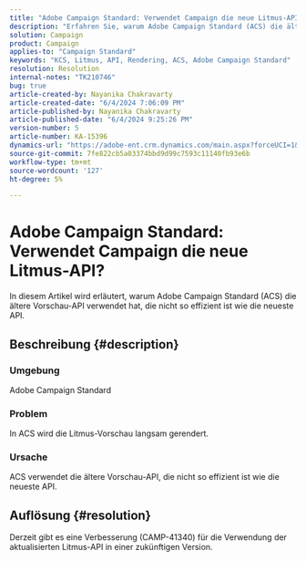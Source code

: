 ```yaml
---
title: "Adobe Campaign Standard: Verwendet Campaign die neue Litmus-API?"
description: "Erfahren Sie, warum Adobe Campaign Standard (ACS) die ältere Vorschau-API verwendet hat, die nicht so effizient ist wie die neueste API."
solution: Campaign
product: Campaign
applies-to: "Campaign Standard"
keywords: "KCS, Litmus, API, Rendering, ACS, Adobe Campaign Standard"
resolution: Resolution
internal-notes: "TK210746"
bug: true
article-created-by: Nayanika Chakravarty
article-created-date: "6/4/2024 7:06:09 PM"
article-published-by: Nayanika Chakravarty
article-published-date: "6/4/2024 9:25:26 PM"
version-number: 5
article-number: KA-15396
dynamics-url: "https://adobe-ent.crm.dynamics.com/main.aspx?forceUCI=1&pagetype=entityrecord&etn=knowledgearticle&id=a0ba147c-a522-ef11-840a-002248092444"
source-git-commit: 7fe822cb5a03374bbd9d99c7593c11140fb93e6b
workflow-type: tm+mt
source-wordcount: '127'
ht-degree: 5%

---
```


# Adobe Campaign Standard: Verwendet Campaign die neue Litmus-API?


In diesem Artikel wird erläutert, warum Adobe Campaign Standard (ACS) die ältere Vorschau-API verwendet hat, die nicht so effizient ist wie die neueste API.

## Beschreibung {#description}


### <b>Umgebung</b>

Adobe Campaign Standard

### <b>Problem</b>

In ACS wird die Litmus-Vorschau langsam gerendert.

### <b>Ursache</b>

ACS verwendet die ältere Vorschau-API, die nicht so effizient ist wie die neueste API.


## Auflösung {#resolution}


Derzeit gibt es eine Verbesserung (CAMP-41340) für die Verwendung der aktualisierten Litmus-API in einer zukünftigen Version.
